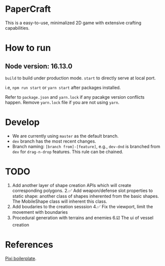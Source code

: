 # PaperCraft

This is a easy-to-use, minimalized 2D game with extensive crafting capabilities.

# How to run

## Node version: 16.13.0

`build` to build under production mode.
`start` to directly serve at local port.

i.e, `npm run start` or `yarn start` after packages installed.

Refer to `package.json` and `yarn.lock` if any pacakge version conflicts happen. Remove `yarn.lock` file if you are not using `yarn`.

# Develop

- We are currently using `master` as the default branch.
- `dev` branch has the most recent changes.
- Branch naming: `[branch from]-[feature]`, e.g., `dev-dnd` is branched from `dev` for `drag-n-drop` features. This rule can be chained.

# TODO

1. Add another layer of shape creation APIs which will create corresponding polygons.
   2.✅ Add weapon/defense slot properties to static shape: another class of shapes inherented from the basic shapes. The MobileShape class will inherent this class.
2. Add boudaries to the creation sesssion
   4.✅ Fix the viewport, limit the movement with boundaries
3. Procedural generation with terrains and enemies
   6.☑️ The ui of vessel creation

# References

[Pixi boilerplate](https://github.com/dopamine-lab/pixi-boilerplate).
